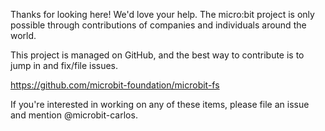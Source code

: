 Thanks for looking here! We'd love your help. The micro:bit project is only
possible through contributions of companies and individuals around the world.

This project is managed on GitHub, and the best way to contribute is to jump in
and fix/file issues.

https://github.com/microbit-foundation/microbit-fs

If you're interested in working on any of these items, please file an issue
and mention @microbit-carlos.
